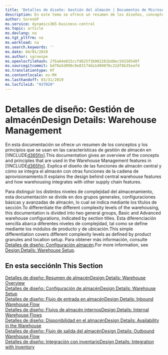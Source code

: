 ```yaml
---
title: 'Detalles de diseño: Gestión del almacén | Documentos de Microsoft'
description: En este tema se ofrece un resumen de los diseños, conceptos y principios que están detrás de las características de gestión de almacén en Business Central.
author: SorenGP
ms.service: dynamics365-business-central
ms.topic: article
ms.devlang: na
ms.tgt_pltfrm: na
ms.workload: na
ms.search.keywords: ''
ms.date: 04/01/2019
ms.author: sgroespe
ms.openlocfilehash: 2f6a84e015ccfd625f3b902281bd8ec59150540f
ms.sourcegitcommit: bd78a5d990c9e83174da1409076c22df8b35eafd
ms.translationtype: HT
ms.contentlocale: es-MX
ms.lasthandoff: 03/31/2019
ms.locfileid: "937020"
---
```

# <a name="design-details-warehouse-management"></a><span data-ttu-id="1aa13-103">Detalles de diseño: Gestión de almacén</span><span class="sxs-lookup"><span data-stu-id="1aa13-103">Design Details: Warehouse Management</span></span>
<span data-ttu-id="1aa13-104">En esta documentación se ofrece un resumen de los conceptos y los principios que se usan en las características de gestión de almacén en [!INCLUDE[d365fin](includes/d365fin_md.md)].</span><span class="sxs-lookup"><span data-stu-id="1aa13-104">This documentation gives an overview of the concepts and principles that are used in the Warehouse Management features in [!INCLUDE[d365fin](includes/d365fin_md.md)].</span></span> <span data-ttu-id="1aa13-105">Explica el diseño de las funciones de almacén central y cómo se integra el almacén con otras funciones de la cadena de aprovisionamiento.</span><span class="sxs-lookup"><span data-stu-id="1aa13-105">It explains the design behind central warehouse features and how warehousing integrates with other supply chain features.</span></span>  

<span data-ttu-id="1aa13-106">Para distinguir los distintos niveles de complejidad del almacenamiento, esta documentación se divide en dos grupos generales, configuraciones básicas y avanzadas de almacén, lo cual se indica mediante los títulos de sección.</span><span class="sxs-lookup"><span data-stu-id="1aa13-106">To differentiate the different complexity levels of the warehousing, this documentation is divided into two general groups, Basic and Advanced warehouse configurations, indicated by section titles.</span></span> <span data-ttu-id="1aa13-107">Esta diferenciación sencilla abarca diferentes niveles de complejidad, tal como se define mediante los módulos de producto y de ubicación.</span><span class="sxs-lookup"><span data-stu-id="1aa13-107">This simple differentiation covers different complexity levels as defined by product granules and location setup.</span></span> <span data-ttu-id="1aa13-108">Para obtener más información, consulte [Detalles de diseño: Configuración almacén](design-details-warehouse-setup.md).</span><span class="sxs-lookup"><span data-stu-id="1aa13-108">For more information, see [Design Details: Warehouse Setup](design-details-warehouse-setup.md).</span></span>  

## <a name="in-this-section"></a><span data-ttu-id="1aa13-109">En esta sección</span><span class="sxs-lookup"><span data-stu-id="1aa13-109">In This Section</span></span>  
[<span data-ttu-id="1aa13-110">Detalles de diseño: Resumen de almacén</span><span class="sxs-lookup"><span data-stu-id="1aa13-110">Design Details: Warehouse Overview</span></span>](design-details-warehouse-overview.md)  
[<span data-ttu-id="1aa13-111">Detalles de diseño: Configuración de almacén</span><span class="sxs-lookup"><span data-stu-id="1aa13-111">Design Details: Warehouse Setup</span></span>](design-details-warehouse-setup.md)  
[<span data-ttu-id="1aa13-112">Detalles de diseño: Flujo de entrada en almacén</span><span class="sxs-lookup"><span data-stu-id="1aa13-112">Design Details: Inbound Warehouse Flow</span></span>](design-details-inbound-warehouse-flow.md)  
[<span data-ttu-id="1aa13-113">Detalles de diseño: Flujos de almacén internos</span><span class="sxs-lookup"><span data-stu-id="1aa13-113">Design Details: Internal Warehouse Flows</span></span>](design-details-internal-warehouse-flows.md)  
[<span data-ttu-id="1aa13-114">Detalles de diseño: Disponibilidad en el almacén</span><span class="sxs-lookup"><span data-stu-id="1aa13-114">Design Details: Availability in the Warehouse</span></span>](design-details-availability-in-the-warehouse.md)  
[<span data-ttu-id="1aa13-115">Detalles de diseño: Flujo de salida del almacén</span><span class="sxs-lookup"><span data-stu-id="1aa13-115">Design Details: Outbound Warehouse Flow</span></span>](design-details-outbound-warehouse-flow.md)  
[<span data-ttu-id="1aa13-116">Detalles de diseño: Integración con inventario</span><span class="sxs-lookup"><span data-stu-id="1aa13-116">Design Details: Integration with Inventory</span></span>](design-details-integration-with-inventory.md)
